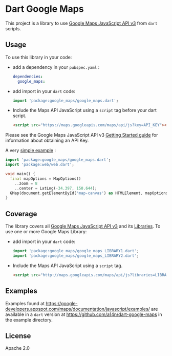 Dart Google Maps
================

This project is a library to use [Google Maps JavaScript API v3](https://developers.google.com/maps/documentation/javascript/) from `dart` scripts.

## Usage ##

To use this library in your code:

* add a dependency in your `pubspec.yaml` :

  ```yaml
  dependencies:
    google_maps:
  ```

* add import in your `dart` code:

  ```dart
  import 'package:google_maps/google_maps.dart';
  ```

* Include the Maps API JavaScript using a `script` tag before your dart script.

  ```html
  <script src="https://maps.googleapis.com/maps/api/js?key=API_KEY"></script>
  ```

Please see the Google Maps JavaScript API v3 [Getting Started guide](https://developers.google.com/maps/documentation/javascript/tutorial#api_key) for information about obtaining an API Key.

A very [simple example](https://github.com/a14n/dart-google-maps/tree/master/example/map-simple) :

```dart
import 'package:google_maps/google_maps.dart';
import 'package:web/web.dart';

void main() {
  final mapOptions = MapOptions()
    ..zoom = 8
    ..center = LatLng(-34.397, 150.644);
  GMap(document.getElementById('map-canvas') as HTMLElement, mapOptions);
}
```

## Coverage ##

The library covers all [Google Maps JavaScript API v3](https://developers.google.com/maps/documentation/javascript/) and its [Libraries](https://developers.google.com/maps/documentation/javascript/libraries).
To use one or more Google Maps Library:

* add import in your `dart` code:

  ```dart
  import 'package:google_maps/google_maps_LIBRARY1.dart';
  import 'package:google_maps/google_maps_LIBRARY2.dart';
  ```

* Include the Maps API JavaScript using a `script` tag.

  ```html
  <script src="http://maps.googleapis.com/maps/api/js?libraries=LIBRARY1,LIBRARY2"></script>
  ```

## Examples ##

Examples found at https://google-developers.appspot.com/maps/documentation/javascript/examples/ are available in a `dart` version at https://github.com/a14n/dart-google-maps in the example directory.

## License ##

Apache 2.0
